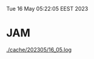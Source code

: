 Tue 16 May 05:22:05 EEST 2023
# JAM
<a href='./cache/202305/16_05.log'>./cache/202305/16_05.log</a>
